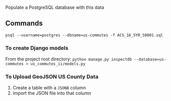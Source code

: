 Populate a PostgreSQL database with this data

## Commands
`psql --username=postgres --dbname=us-commutes -f ACS_16_5YR_S0801.sql`

### To create Django models
From the project root directory:
`python manage.py inspectdb --database=us-commutes > us_commutes_ii/models.py`

### To Upload GeoJSON US County Data
 
 1. Create a table with a `JSONB` column
 1. Import the JSON file into that column